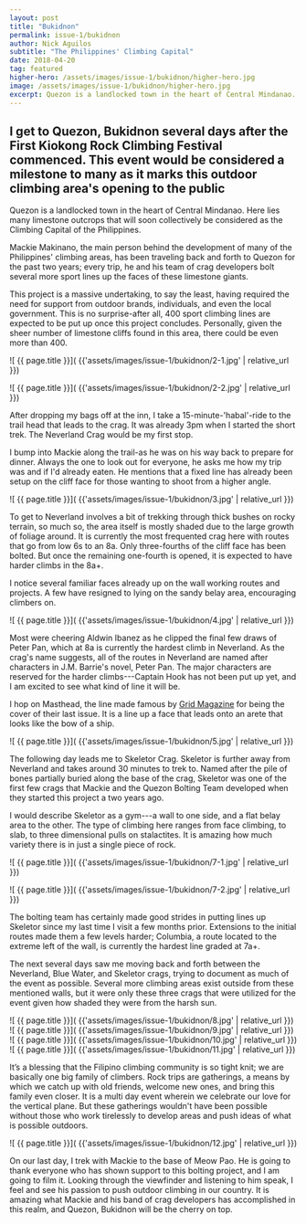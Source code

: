 ```yaml
---
layout: post
title: "Bukidnon"
permalink: issue-1/bukidnon
author: Nick Aguilos
subtitle: "The Philippines' Climbing Capital"
date: 2018-04-20
tag: featured
higher-hero: /assets/images/issue-1/bukidnon/higher-hero.jpg
image: /assets/images/issue-1/bukidnon/higher-hero.jpg
excerpt: Quezon is a landlocked town in the heart of Central Mindanao. Here lies many limestone outcrops that collectively will be considered as the Climbing Capital of the Philippines. Mackie Makinano, the main person behind the development of many of the Philippines' climbing areas, has been traveling back and forth to Quezon; every trip, he and his team of crag developers bolts several more sport lines up the faces of these limestone giants
---
```


<h2 class="pre-text">
	I get to Quezon, Bukidnon several days after the First Kiokong Rock Climbing Festival commenced. This event would be considered a milestone to many as it marks this outdoor climbing area's opening to the public
</h2>

Quezon is a landlocked town in the heart of Central Mindanao. Here lies many limestone outcrops that will soon collectively be considered as the Climbing Capital of the Philippines.

Mackie Makinano, the main person behind the development of many of the Philippines' climbing areas, has been traveling back and forth to Quezon for the past two years; every trip, he and his team of crag developers bolt several more sport lines up the faces of these limestone giants.

This project is a massive undertaking, to say the least, having required the need for support from outdoor brands, individuals, and even the local government. This is no surprise-after all, 400 sport climbing lines are expected to be put up once this project concludes. Personally, given the sheer number of limestone cliffs found in this area, there could be even more than 400.

<div class="image-row 2 medium" markdown="1">
![ {{ page.title }}]( {{'assets/images/issue-1/bukidnon/2-1.jpg' | relative_url }})

![ {{ page.title }}]( {{'assets/images/issue-1/bukidnon/2-2.jpg' | relative_url }})
</div>

After dropping my bags off at the inn, I take a 15-minute-'habal'-ride to the trail head that leads to the crag. It was already 3pm when I started the short trek. The Neverland Crag would be my first stop.

I bump into Mackie along the trail-as he was on his way back to prepare for dinner. Always the one to look out for everyone, he asks me how my trip was and if I'd already eaten. He mentions that a fixed line has already been setup on the cliff face for those wanting to shoot from a higher angle. 

![ {{ page.title }}]( {{'assets/images/issue-1/bukidnon/3.jpg' | relative_url }})

To get to Neverland involves a bit of trekking through thick bushes on rocky terrain, so much so, the area itself is mostly shaded due to the large growth of foliage around. It is currently the most frequented crag here with routes that go from low 6s to an 8a. Only three-fourths of the cliff face has been bolted. But once the remaining one-fourth is opened, it is expected to have harder climbs in the 8a+.

I notice several familiar faces already up on the wall working routes and projects. A few have resigned to lying on the sandy belay area, encouraging climbers on.

![ {{ page.title }}]( {{'assets/images/issue-1/bukidnon/4.jpg' | relative_url }})

Most were cheering Aldwin Ibanez as he clipped the final few draws of Peter Pan, which at 8a is currently the hardest climb in Neverland. As the crag's name suggests, all of the routes in Neverland are named after characters in J.M. Barrie's novel, Peter Pan. The major characters are reserved for the harder climbs---Captain Hook has not been put up yet, and I am excited to see what kind of line it will be.

I hop on Masthead, the line made famous by [Grid Magazine](http://gridmagazine.ph "Link to Grid Mag") for being the cover of their last issue. It is a line up a face that leads onto an arete that looks like the bow of a ship. 

![ {{ page.title }}]( {{'assets/images/issue-1/bukidnon/5.jpg' | relative_url }})

The following day leads me to Skeletor Crag. Skeletor is further away from Neverland and takes around 30 minutes to trek to. Named after the pile of bones partially buried along the base of the crag, Skeletor was one of the first few crags that Mackie and the Quezon Bolting Team developed when they started this project a two years ago.

I would describe Skeletor as a gym---a wall to one side, and a flat belay area to the other. The type of climbing here ranges from face climbing, to slab, to three dimensional pulls on stalactites. It is amazing how much variety there is in just a single piece of rock.

<div class="image-row 2 medium" markdown="1">
![ {{ page.title }}]( {{'assets/images/issue-1/bukidnon/7-1.jpg' | relative_url }})

![ {{ page.title }}]( {{'assets/images/issue-1/bukidnon/7-2.jpg' | relative_url }})
</div>

The bolting team has certainly made good strides in putting lines up Skeletor since my last time I visit a few months prior. Extensions to the initial routes made them a few levels harder; Columbia, a route located to the extreme left of the wall, is currently the hardest line graded at 7a+.

The next several days saw me moving back and forth between the Neverland, Blue Water, and Skeletor crags, trying to document as much of the event as possible. Several more climbing areas exist outside from these mentioned walls, but it were only these three crags that were utilized for the event given how shaded they were from the harsh sun.

![ {{ page.title }}]( {{'assets/images/issue-1/bukidnon/8.jpg' | relative_url }})
![ {{ page.title }}]( {{'assets/images/issue-1/bukidnon/9.jpg' | relative_url }})
![ {{ page.title }}]( {{'assets/images/issue-1/bukidnon/10.jpg' | relative_url }})
![ {{ page.title }}]( {{'assets/images/issue-1/bukidnon/11.jpg' | relative_url }})

It’s a blessing that the Filipino climbing community is so tight knit; we are basically one big family of climbers. Rock trips are gatherings, a means by which we catch up with old friends, welcome new ones, and bring this family even closer. It is a multi day event wherein we celebrate our love for the vertical plane. But these gatherings wouldn't have been possible without those who work tirelessly to develop areas and push ideas of what is possible outdoors.

![ {{ page.title }}]( {{'assets/images/issue-1/bukidnon/12.jpg' | relative_url }})

On our last day, I trek with Mackie to the base of Meow Pao. He is going to thank everyone who has shown support to this bolting project, and I am going to film it. Looking through the viewfinder and listening to him speak, I feel and see his passion to push outdoor climbing in our country. It is amazing what Mackie and his band of crag developers has accomplished in this realm, and Quezon, Bukidnon will be the cherry on top. 


